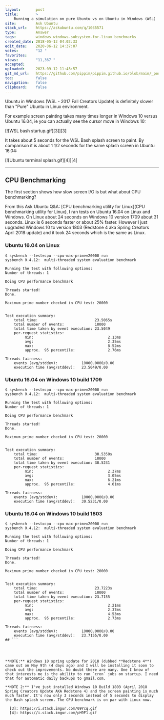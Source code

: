 ```yaml
---
layout:       post
title:        >
    Running a simulation on pure Ubuntu vs on Ubuntu in Windows (WSL)
site:         Ask Ubuntu
stack_url:    https://askubuntu.com/q/1035571
type:         Answer
tags:         windows windows-subsystem-for-linux benchmarks
created_date: 2018-05-13 04:02:33
edit_date:    2020-06-12 14:37:07
votes:        "12 "
favorites:    
views:        "11,367 "
accepted:     
uploaded:     2023-09-12 11:43:57
git_md_url:   https://github.com/pippim/pippim.github.io/blob/main/_posts/2018/2018-05-13-Running-a-simulation-on-pure-Ubuntu-vs-on-Ubuntu-in-Windows-_WSL_.md
toc:          false
navigation:   false
clipboard:    false
---
```


Ubuntu in Windows (WSL - 2017 Fall Creators Update) is definitely slower than "Pure" Ubuntu in Linux environment.

For example screen painting takes many times longer in Windows 10 versus Ubuntu 16.04, ie you can actually see the cursor move in Windows 10:

[![WSL bash startup.gif][3]][3]

It takes about 5 seconds for the WSL Bash splash screen to paint. By comparison it is about 1 1/2 seconds for the same splash screen in Ubuntu 16.04:

[![Ubuntu terminal splash.gif][4]][4]


----------

## CPU Benchmarking

The first section shows how slow screen I/O is but what about CPU benchmarking?

From this Ask Ubuntu Q&A: [CPU benchmarking utility for Linux](CPU benchmarking utility for Linux), I ran tests on Ubuntu 16.04 on Linux and Windows. On Linux about 24 seconds on Windows 10 version 1709 about 31 seconds. Linux is 6 seconds faster or about 25% faster. However I just upgraded Windows 10 to version 1803 (Redstone 4 aka Spring Creators April 2018 update) and it took 24 seconds which is the same as Linux.

### Ubuntu 16.04 on Linux

``` 
$ sysbench --test=cpu --cpu-max-prime=20000 run
sysbench 0.4.12:  multi-threaded system evaluation benchmark

Running the test with following options:
Number of threads: 1

Doing CPU performance benchmark

Threads started!
Done.

Maximum prime number checked in CPU test: 20000


Test execution summary:
    total time:                          23.5065s
    total number of events:              10000
    total time taken by event execution: 23.5049
    per-request statistics:
         min:                                  2.13ms
         avg:                                  2.35ms
         max:                                  8.52ms
         approx.  95 percentile:               2.76ms

Threads fairness:
    events (avg/stddev):           10000.0000/0.00
    execution time (avg/stddev):   23.5049/0.00
```

### Ubuntu 16.04 on Windows 10 build 1709

``` 
$ sysbench --test=cpu --cpu-max-prime=20000 run
sysbench 0.4.12:  multi-threaded system evaluation benchmark

Running the test with following options:
Number of threads: 1

Doing CPU performance benchmark

Threads started!
Done.

Maximum prime number checked in CPU test: 20000


Test execution summary:
    total time:                          30.5350s
    total number of events:              10000
    total time taken by event execution: 30.5231
    per-request statistics:
         min:                                  2.37ms
         avg:                                  3.05ms
         max:                                  6.21ms
         approx.  95 percentile:               4.01ms

Threads fairness:
    events (avg/stddev):           10000.0000/0.00
    execution time (avg/stddev):   30.5231/0.00
```


### Ubuntu 16.04 on Windows 10 build 1803

``` 
$ sysbench --test=cpu --cpu-max-prime=20000 run
sysbench 0.4.12:  multi-threaded system evaluation benchmark

Running the test with following options:
Number of threads: 1

Doing CPU performance benchmark

Threads started!
Done.

Maximum prime number checked in CPU test: 20000


Test execution summary:
    total time:                          23.7223s
    total number of events:              10000
    total time taken by event execution: 23.7155
    per-request statistics:
         min:                                  2.21ms
         avg:                                  2.37ms
         max:                                  4.53ms
         approx.  95 percentile:               2.73ms

Threads fairness:
    events (avg/stddev):           10000.0000/0.00
    execution time (avg/stddev):   23.7155/0.00
## ```




**NOTE:** Windows 10 spring update for 2018 (dubbed **Redstone 4**) came out on May 9th (4 days ago) and I will be installing it soon to check out the improvements. No doubt there are many. One I know of that interests me is the ability to run `cron` jobs on startup. I need that for automatic daily backups to gmail.com.

**NOTE 2:** I've just installed Windows 10 Build 1803 (April 2018 Spring Creators Update AKA Redstone 4) and the screen painting is much much faster. It's now only 3 seconds instead of 5 seconds to display the Bash splash screen. The CPU benchmark is on par with Linux now.

  [3]: https://i.stack.imgur.com/09Ycq.gif
  [4]: https://i.stack.imgur.com/pH9F1.gif


